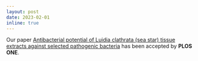 ```yaml
---
layout: post
date: 2023-02-01 
inline: true
---
```


Our paper [Antibacterial potential of Luidia clathrata (sea star) tissue extracts against selected pathogenic bacteria](https://journals.plos.org/plosone/article?id=10.1371/journal.pone.0281889) has been accepted by **PLOS ONE**.
